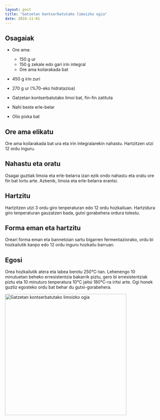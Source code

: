 ```yaml
---
layout: post
title: "Gatzetan kontserbatutako limoizko ogia"
date: 2016-11-01
---
```


##  Osagaiak

* Ore ama:
  
  * 150 g ur
  * 150 g zekale edo gari irin integral
  * Ore ama koilarakada bat

* 450 g irin zuri

* 270 g ur (%70-eko hidratazioa)

* Gatzetan kontserbatutako limoi bat, fin-fin zatituta

* Nahi beste erle-belar

* Olio pixka bat

## Ore ama elikatu

Ore ama koilarakada bat ura eta irin integralarekin nahastu. Hartzitzen utzi 12 ordu inguru. 

## Nahastu eta oratu

Osagai guztiak limoia eta erle-belarra izan ezik ondo nahastu eta
oratu ore fin bat lortu arte. Azkenik, limoia eta erle-belarra erantsi.

## Hartzitu

Hartzitzen utzi 3 ordu giro tenperaturan edo 12 ordu
hozkailuan. Hartzidura giro tenperaturan gauzatzen bada, gutxi
gorabehera ordura tolestu.

## Forma eman eta hartzitu

Oreari forma eman eta bannetoian sartu bigarren fermentaziorako, ordu
bi hozkailutik kanpo edo 12 ordu inguru hozkailu barruan.

## Egosi

Orea hozkailutik atera eta labea berotu 250&deg;C-tan. Lehenengo 10
minutuetan beheko erresistentzia bakarrik piztu, gero bi
erresistentziak piztu eta 10 minuturo tenperatura 10&deg;C jaitsi
180&deg;C-ra iritsi arte. Ogi honek guztiz egosteko ordu bat behar du
gutxi-gorabehera.

<img src="{{ site.github.url
}}/irudiak/limoi.jpg" alt="Gatzetan kontserbatutako limoizko ogia" style="width:400px;"/>
